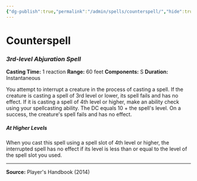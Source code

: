 ```yaml
---
{"dg-publish":true,"permalink":"/admin/spells/counterspell/","hide":true,"updated":"2025-08-05T19:49:54.434+01:00"}
---
```


# Counterspell
### *3rd-level Abjuration Spell*
**Casting Time:** 1 reaction
**Range:** 60 feet
**Components:** S
**Duration:** Instantaneous

You attempt to interrupt a creature in the process of casting a spell. If the creature is casting a spell of 3rd level or lower, its spell fails and has no effect. If it is casting a spell of 4th level or higher, make an ability check using your spellcasting ability. The DC equals 10 + the spell's level. On a success, the creature's spell fails and has no effect.

##### At Higher Levels
When you cast this spell using a spell slot of 4th level or higher, the interrupted spell has no effect if its level is less than or equal to the level of the spell slot you used.

---
**Source:** Player's Handbook (2014)